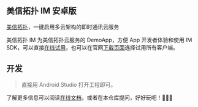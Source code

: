 ## 美信拓扑 IM 安卓版

[美信拓扑](https://www.maximtop.com/)，一键启用多云架构的即时通讯云服务

美信拓扑 IM 为美信拓扑云服务的 DemoApp，方便 App 开发者体验和使用 IM SDK，可以直接[在线试用](https://chat-h5.maximtop.com)，也可以在官网[下载页面](https://www.maximtop.com/downloads/)选择试用所有客户端。

## 开发

> 直接用 Android Studio 打开工程即可。

了解更多信息可以阅读[在线文档](https://www.maximtop.com/docs/)，或者在本仓库提问，好好玩吧！🚀🚀🚀
